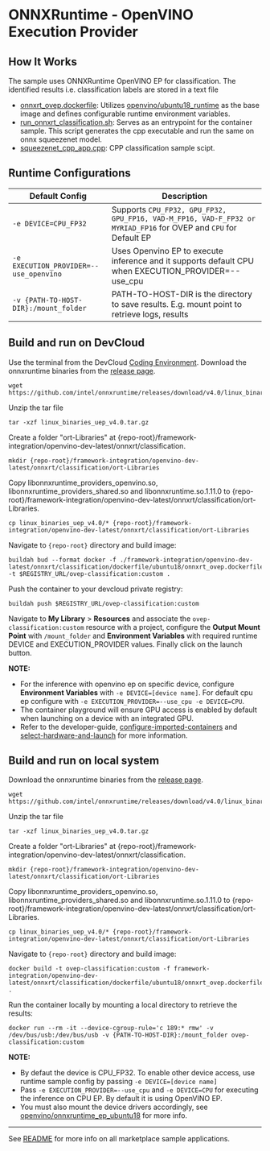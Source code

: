 # ONNXRuntime - OpenVINO Execution Provider

## How It Works
The sample uses ONNXRuntime OpenVINO EP for classification. The identified results i.e. classification labels are stored in a text file 

* [onnxrt_ovep.dockerfile](dockerfile/ubuntu18/onnxrt_ovep.dockerfile): Utilizes [openvino/ubuntu18_runtime](https://hub.docker.com/r/openvino/ubuntu18_runtime) as the base image and defines configurable runtime environment variables.
* [run_onnxrt_classification.sh](run_onnxrt_classification.sh): Serves as an entrypoint for the container sample. This script generates the cpp executable and run the same on onnx squeezenet model.
* [squeezenet_cpp_app.cpp](squeezenet_cpp_app.cpp): CPP classification sample scipt.


## Runtime Configurations
| Default Config | Description |
| --- | --- |
| ``-e DEVICE=CPU_FP32`` | Supports ``CPU_FP32, GPU_FP32, GPU_FP16, VAD-M_FP16, VAD-F_FP32 or MYRIAD_FP16`` for OVEP and ``CPU`` for Default EP |
| ``-e EXECUTION_PROVIDER=--use_openvino`` | Uses Openvino EP to execute inference and it supports default CPU when EXECUTION_PROVIDER=--use_cpu  |
| ``-v {PATH-TO-HOST-DIR}:/mount_folder`` | PATH-TO-HOST-DIR is the directory to save results. E.g. mount point to retrieve logs, results |

## Build and run on DevCloud
Use the terminal from the DevCloud [Coding Environment](https://www.intel.com/content/www/us/en/develop/documentation/devcloud-containers/top/index/build-containers-from-terminal.html). Download the onnxruntime binaries from the [release page](https://github.com/intel/onnxruntime/releases/tag/v4.0).
```
wget https://github.com/intel/onnxruntime/releases/download/v4.0/linux_binaries_uep_v4.0.tar.gz
```

Unzip the tar file
```
tar -xzf linux_binaries_uep_v4.0.tar.gz
```

Create a folder "ort-Libraries" at {repo-root}/framework-integration/openvino-dev-latest/onnxrt/classification.
```
mkdir {repo-root}/framework-integration/openvino-dev-latest/onnxrt/classification/ort-Libraries
```

Copy libonnxruntime_providers_openvino.so, libonnxruntime_providers_shared.so and libonnxruntime.so.1.11.0 to {repo-root}/framework-integration/openvino-dev-latest/onnxrt/classification/ort-Libraries.
```
cp linux_binaries_uep_v4.0/* {repo-root}/framework-integration/openvino-dev-latest/onnxrt/classification/ort-Libraries
```

Navigate to `{repo-root}` directory and build image:

```
buildah bud --format docker -f ./framework-integration/openvino-dev-latest/onnxrt/classification/dockerfile/ubuntu18/onnxrt_ovep.dockerfile -t $REGISTRY_URL/ovep-classification:custom .
```

Push the container to your devcloud private registry:
```
buildah push $REGISTRY_URL/ovep-classification:custom
```

Navigate to **My Library** > **Resources** and associate the ``ovep-classification:custom`` resource with a project, configure the **Output Mount Point** with ``/mount_folder`` and **Environment Variables** with required runtime DEVICE and EXECUTION_PROVIDER values. Finally click on the launch button.

**NOTE:** 
* For the inference with openvino ep on specific device, configure **Environment Variables** with ``-e DEVICE=[device name]``. For default cpu ep configure with ``-e EXECUTION_PROVIDER=--use_cpu -e DEVICE=CPU``.
* The container playground will ensure GPU access is enabled by default when launching on a device with an integrated GPU.
* Refer to the developer-guide, [configure-imported-containers](https://www.intel.com/content/www/us/en/develop/documentation/devcloud-containers/top/index-2/configure-imported-containers.html)
and [select-hardware-and-launch](https://www.intel.com/content/www/us/en/develop/documentation/devcloud-containers/top/index-2/select-hardware-and-launch.html) for more information.


## Build and run on local system
Download the onnxruntime binaries from the [release page](https://github.com/intel/onnxruntime/releases/tag/v4.0).
```
wget https://github.com/intel/onnxruntime/releases/download/v4.0/linux_binaries_uep_v4.0.tar.gz
```

Unzip the tar file
```
tar -xzf linux_binaries_uep_v4.0.tar.gz
```

Create a folder "ort-Libraries" at {repo-root}/framework-integration/openvino-dev-latest/onnxrt/classification.
```
mkdir {repo-root}/framework-integration/openvino-dev-latest/onnxrt/classification/ort-Libraries
```

Copy libonnxruntime_providers_openvino.so, libonnxruntime_providers_shared.so and libonnxruntime.so.1.11.0 to {repo-root}/framework-integration/openvino-dev-latest/onnxrt/classification/ort-Libraries.
```
cp linux_binaries_uep_v4.0/* {repo-root}/framework-integration/openvino-dev-latest/onnxrt/classification/ort-Libraries
```

Navigate to `{repo-root}` directory and build image:

```
docker build -t ovep-classification:custom -f framework-integration/openvino-dev-latest/onnxrt/classification/dockerfile/ubuntu18/onnxrt_ovep.dockerfile  .
```

Run the container locally by mounting a local directory to retrieve the results:
```
docker run --rm -it --device-cgroup-rule='c 189:* rmw' -v /dev/bus/usb:/dev/bus/usb -v {PATH-TO-HOST-DIR}:/mount_folder ovep-classification:custom
```
**NOTE:** 
* By defaut the device is CPU_FP32. To enable other device access, use runtime sample config by passing ``-e DEVICE=[device name]``
* Pass ``-e EXECUTION_PROVIDER=--use_cpu`` and ``-e DEVICE=CPU`` for executing the inference on CPU EP. By default it is using OpenVINO EP.
* You must also mount the device drivers accordingly, see [openvino/onnxruntime_ep_ubuntu18](https://hub.docker.com/r/openvino/onnxruntime_ep_ubuntu18) for more info.


---
See [README](../../../../README.md) for more info on all marketplace sample applications.
